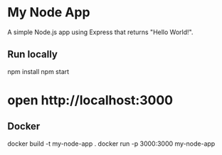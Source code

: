 # My Node App

A simple Node.js app using Express that returns "Hello World!".

## Run locally
npm install
npm start
# open http://localhost:3000

## Docker
docker build -t my-node-app .
docker run -p 3000:3000 my-node-app
